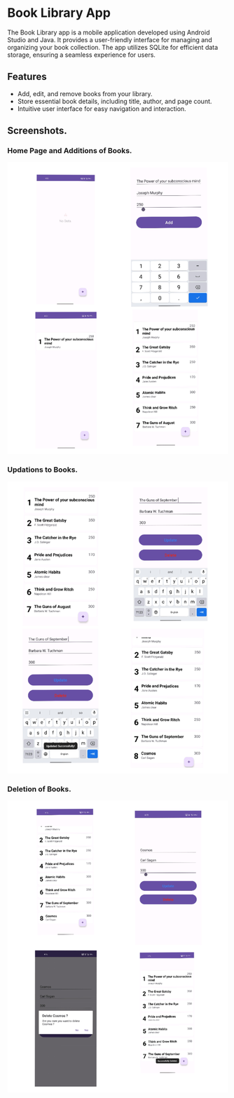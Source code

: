 # Book Library App

The Book Library app is a mobile application developed using Android Studio and Java. It provides a user-friendly interface for managing and organizing your book collection. The app utilizes SQLite for efficient data storage, ensuring a seamless experience for users.

## Features

- Add, edit, and remove books from your library.
- Store essential book details, including title, author, and page count.
- Intuitive user interface for easy navigation and interaction.

## Screenshots.

### Home Page and Additions of Books.
![Home Page](s1.jpg)

### Updations to Books.
![Update page](s2.jpg)

### Deletion of Books.
![Delete Page](s3.jpg)
